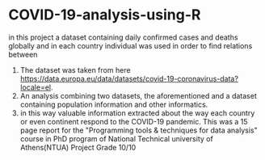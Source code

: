 # COVID-19-analysis-using-R
in this project a dataset containing daily confirmed cases and deaths globally and in each country individual was used in order to find relations between 
1. The dataset was taken from here https://data.europa.eu/data/datasets/covid-19-coronavirus-data?locale=el.
2. An analysis combining two datasets, the aforementioned and a dataset containing population information and other informatics.
3. in this way valuable information extracted about the way each country or even continent respond to the COVID-19 pandemic.
This was a 15 page report for the "Programming tools & techniques for data analysis" course in PhD program of National Technical university of Athens(NTUA)
Project Grade 10/10
